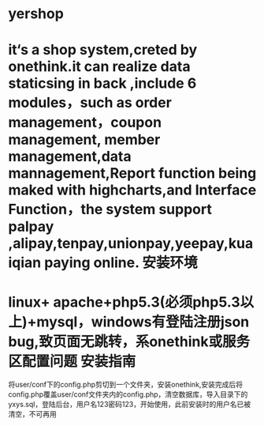 yershop
=======

  it‘s a shop system,creted by onethink.it can realize data staticsing in back ,include 6 modules，such as order management，coupon management,
  member management,data mannagement,Report function being maked with highcharts,and Interface
Function，the system support palpay ,alipay,tenpay,unionpay,yeepay,kuaiqian paying online.
安装环境
=======
 linux+ apache+php5.3(必须php5.3以上)+mysql，windows有登陆注册json bug,致页面无跳转，系onethink或服务区配置问题
安装指南 
=======
 将user/conf下的config.php剪切到一个文件夹，安装onethink,安装完成后将config.php覆盖user/conf文件夹内的config.php，清空数据库，导入目录下的yxys.sql，登陆后台，用户名123密码123，开始使用，此前安装时的用户名已被清空，不可再用
